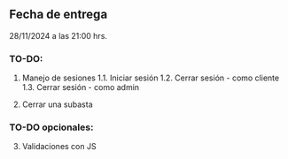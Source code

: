 ## Fecha de entrega
28/11/2024 a las 21:00 hrs.


### TO-DO:
1. Manejo de sesiones
	1.1. Iniciar sesión
	1.2. Cerrar sesión - como cliente
	1.3. Cerrar sesión - como admin

2. Cerrar una subasta

### TO-DO opcionales:
3. Validaciones con JS